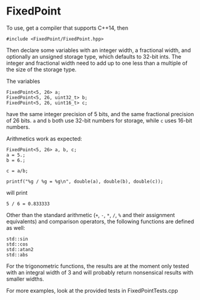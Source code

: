 FixedPoint
==========

To use, get a compiler that supports C++14, then

    #include <FixedPoint/FixedPoint.hpp>

Then declare some variables with an integer width, a fractional width, and
optionally an unsigned storage type, which defaults to 32-bit ints. The integer
and fractional width need to add up to one less than a multiple of the size of
the storage type.

The variables

    FixedPoint<5, 26> a;
    FixedPoint<5, 26, uint32_t> b;
    FixedPoint<5, 26, uint16_t> c;

have the same integer precision of 5 bits, and the same fractional precision
of 26 bits. `a` and `b` both use 32-bit numbers for storage, while `c` uses 16-bit
numbers.

Arithmetics work as expected:

    FixedPoint<5, 26> a, b, c;
    a = 5.;
    b = 6.;

    c = a/b;

    printf("%g / %g = %g\n", double(a), double(b), double(c));

will print

    5 / 6 = 0.833333

Other than the standard arithmetic (`+`, `-`, `*`, `/`, `%` and their
assignment equivalents) and comparison operators, the following functions
are defined as well:

    std::sin
    std::cos
    std::atan2
    std::abs

For the trigonometric functions, the results are at the moment only tested
with an integral width of 3 and will probably return nonsensical results
with smaller widths.

For more examples, look at the provided tests in FixedPointTests.cpp

